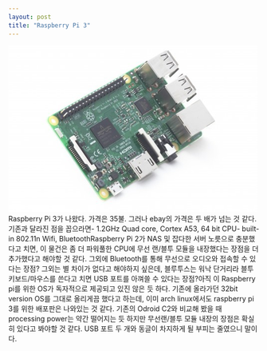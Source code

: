 ```yaml
---
layout: post
title: "Raspberry Pi 3"
---
```





![image](/assets/images/8f47b40d53665f4b2d248645e89329b0.jpg)
Raspberry Pi 3가 나왔다. 가격은 35불. 그러나 ebay의 가격은 두 배가 넘는 것 같다. 기존과 달라진 점을 꼽으라면- 1.2GHz Quad core, Cortex A53, 64 bit CPU- built-in 802.11n Wifi, BluetoothRaspberry Pi 2가 NAS 및 잡다한 서버 노릇으로 충분했다고 치면, 이 물건은 좀 더 파워풀한 CPU에 무선 랜/블투 모듈을 내장했다는 장점을 더 추가했다고 해야할 것 같다. 그외에 Bluetooth를 통해 무선으로 오디오와 접속할 수 있다는 장점? 그외는 별 차이가 없다고 해야하지 싶은데, 블루투스는 워낙 단거리라 블투 키보드/마우스를 쓴다고 치면 USB 포트를 아껴쓸 수 있다는 장점?아직 이 Raspberry pi를 위한 OS가 독자적으로 제공되고 있진 않은 듯 하다. 기존에 올라가던 32bit version OS를 그대로 올리게끔 했다고 하는데, 이미 arch linux에서도 raspberry pi 3를 위한 배포판은 나와있는 것 같다. 기존의 Odroid C2와 비교해 봤을 때 processing power는 약간 떨어지는 듯 하지만 무선랜/블투 모듈 내장의 장점은 확실히 있다고 봐야할 것 같다. USB 포트 두 개와 동글이 차지하게 될 부피는 줄였으니 말이다. 

